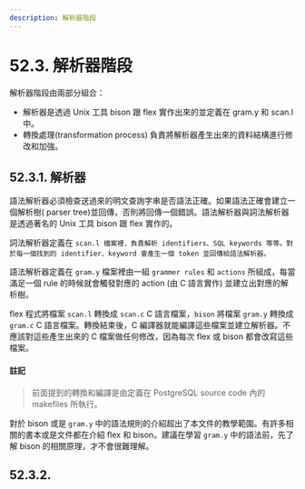 ```yaml
---
description: 解析器階段
---
```


# 52.3. 解析器階段

解析器階段由兩部分組合：

* 解析器是透過 Unix 工具 bison 跟 flex  實作出來的並定義在 gram.y 和 scan.l 中。
* 轉換處理(transformation process) 負責將解析器產生出來的資料結構進行修改和加強。

## 52.3.1. 解析器

語法解析器必須檢查送過來的明文查詢字串是否語法正確。如果語法正確會建立一個解析樹( parser tree)並回傳，否則將回傳一個錯誤。語法解析器與詞法解析器是透過著名的 Unix 工具 bison 跟 flex 實作的。

詞法解析器定義在 `scan.l 檔案裡，負責解析 identifiers、SQL keywords 等等。對於每一個找到的 identifier、keyword 會產生一個 token 並回傳給語法解析器。`

語法解析器定義在 `gram.y` 檔案裡由一組 `grammer rules` 和 `actions` 所組成，每當滿足一個 rule 的時候就會觸發對應的 action (由 C 語言實作) 並建立出對應的解析樹。

flex 程式將檔案 `scan.l` 轉換成 `scan.c` C 語言檔案，`bison` 將檔案 `gram.y` 轉換成 `gram.c` C 語言檔案。轉換結束後，C 編譯器就能編譯這些檔案並建立解析器。不應該對這些產生出來的 C 檔案做任何修改，因為每次 flex 或 bison 都會改寫這些檔案。

#### 註記

> 前面提到的轉換和編譯是由定義在 PostgreSQL source code 內的 makefiles 所執行。

對於 bison 或是 `gram.y` 中的語法規則的介紹超出了本文件的教學範圍。有許多相關的書本或是文件都在介紹 flex 和 bison。建議在學習 `gram.y` 中的語法前，先了解 bison 的相關原理，才不會很難理解。

## 52.3.2.&#x20;

